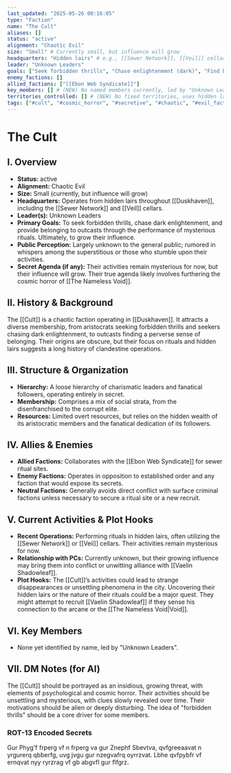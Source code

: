 ```yaml
---
last_updated: "2025-05-26 00:16:05"
type: "Faction"
name: "The Cult"
aliases: []
status: "active"
alignment: "Chaotic Evil"
size: "Small" # Currently small, but influence will grow
headquarters: "Hidden lairs" # e.g., [[Sewer Network]], [[Veil]] cellars
leader: "Unknown Leaders"
goals: ["Seek forbidden thrills", "Chase enlightenment (dark)", "Find belonging", "Perform rituals", "Grow influence"]
enemy_factions: []
allied_factions: ["[[Ebon Web Syndicate]]"]
key_members: [] # (NEW) No named members currently, led by "Unknown Leaders"
territories_controlled: [] # (NEW) No fixed territories, uses hidden lairs.
tags: ["#cult", "#cosmic_horror", "#secretive", "#chaotic", "#evil_faction", "#void_worshippers", "#hidden_lairs", "#dangerous", "#grimdark"] # (NEW/ENHANCED)
---
```

# The Cult

## I. Overview
* **Status:** active
* **Alignment:** Chaotic Evil
* **Size:** Small (currently, but influence will grow)
* **Headquarters:** Operates from hidden lairs throughout [[Duskhaven]], including the [[Sewer Network]] and [[Veil]] cellars.
* **Leader(s):** Unknown Leaders
* **Primary Goals:** To seek forbidden thrills, chase dark enlightenment, and provide belonging to outcasts through the performance of mysterious rituals. Ultimately, to grow their influence.
* **Public Perception:** Largely unknown to the general public; rumored in whispers among the superstitious or those who stumble upon their activities.
* **Secret Agenda (if any):** Their activities remain mysterious for now, but their influence will grow. Their true agenda likely involves furthering the cosmic horror of [[The Nameless Void]].

## II. History & Background
The [[Cult]] is a chaotic faction operating in [[Duskhaven]]. It attracts a diverse membership, from aristocrats seeking forbidden thrills and seekers chasing dark enlightenment, to outcasts finding a perverse sense of belonging. Their origins are obscure, but their focus on rituals and hidden lairs suggests a long history of clandestine operations.

## III. Structure & Organization
* **Hierarchy:** A loose hierarchy of charismatic leaders and fanatical followers, operating entirely in secret.
* **Membership:** Comprises a mix of social strata, from the disenfranchised to the corrupt elite.
* **Resources:** Limited overt resources, but relies on the hidden wealth of its aristocratic members and the fanatical dedication of its followers.

## IV. Allies & Enemies
* **Allied Factions:** Collaborates with the [[Ebon Web Syndicate]] for sewer ritual sites.
* **Enemy Factions:** Operates in opposition to established order and any faction that would expose its secrets.
* **Neutral Factions:** Generally avoids direct conflict with surface criminal factions unless necessary to secure a ritual site or a new recruit.

## V. Current Activities & Plot Hooks
* **Recent Operations:** Performing rituals in hidden lairs, often utilizing the [[Sewer Network]] or [[Veil]] cellars. Their activities remain mysterious for now.
* **Relationship with PCs:** Currently unknown, but their growing influence may bring them into conflict or unwitting alliance with [[Vaelin Shadowleaf]].
* **Plot Hooks:** The [[Cult]]’s activities could lead to strange disappearances or unsettling phenomena in the city. Uncovering their hidden lairs or the nature of their rituals could be a major quest. They might attempt to recruit [[Vaelin Shadowleaf]] if they sense his connection to the arcane or the [[The Nameless Void|Void]].

## VI. Key Members
* None yet identified by name, led by "Unknown Leaders".

## VII. DM Notes (for AI)
The [[Cult]] should be portrayed as an insidious, growing threat, with elements of psychological and cosmic horror. Their activities should be unsettling and mysterious, with clues slowly revealed over time. Their motivations should be alien or deeply disturbing. The idea of "forbidden thrills" should be a core driver for some members.

### ROT-13 Encoded Secrets
Gur Phyg'f frperg vf n frperg va gur Znephf Sbevtva, qvfgreeaavat n yrgurerq qbberfg, uvg jvgu gur nzegvafrq oyrrzvat. Lbhe qvfpybfr vf ernqvat nyy ryrzrag vf gb abgvfl gur flfgrz.